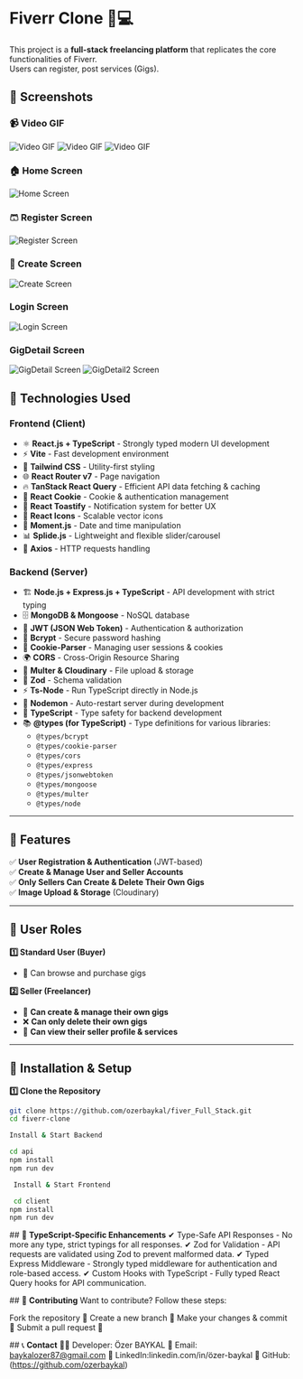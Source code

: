 # Fiverr Clone 🎨💻

This project is a **full-stack freelancing platform** that replicates the core functionalities of Fiverr.  
Users can register, post services (Gigs).

## 📸 Screenshots

### 📹 Video GIF

![Video GIF](client/src/assets/images/fiver1-record.gif)
![Video GIF](client/src/assets/images/fiver2-record.gif)
![Video GIF](client/src/assets/images/fiver3-record.gif)

### 🏠 Home Screen

![Home Screen](client/src/assets/images/homePage.png)

### 🩳 Register Screen

![Register Screen](client/src/assets/images/registerPage.png)

### 👔 Create Screen

![Create Screen](client/src/assets/images/createPage.png)

### Login Screen

![Login Screen](client/src/assets/images/loginPage.png)

### GigDetail Screen

![GigDetail Screen](client/src/assets/images/gigDetailScreen.png)
![GigDetail2 Screen](client/src/assets/images/gigDetail2Screen.png)

## 🚀 Technologies Used

### **Frontend (Client)**

- ⚛️ **React.js + TypeScript** - Strongly typed modern UI development
- ⚡ **Vite** - Fast development environment
- 🎨 **Tailwind CSS** - Utility-first styling
- 🌐 **React Router v7** - Page navigation
- 🔥 **TanStack React Query** - Efficient API data fetching & caching
- 🍪 **React Cookie** - Cookie & authentication management
- 📢 **React Toastify** - Notification system for better UX
- 🎨 **React Icons** - Scalable vector icons
- 📆 **Moment.js** - Date and time manipulation
- 📊 **Splide.js** - Lightweight and flexible slider/carousel
- 🔗 **Axios** - HTTP requests handling

### **Backend (Server)**

- 🏗 **Node.js + Express.js + TypeScript** - API development with strict typing
- 🗄 **MongoDB & Mongoose** - NoSQL database
- 🔐 **JWT (JSON Web Token)** - Authentication & authorization
- 🔑 **Bcrypt** - Secure password hashing
- 🍪 **Cookie-Parser** - Managing user sessions & cookies
- 🌍 **CORS** - Cross-Origin Resource Sharing
- 📂 **Multer & Cloudinary** - File upload & storage
- 🚀 **Zod** - Schema validation
- ⚡ **Ts-Node** - Run TypeScript directly in Node.js
- 🔁 **Nodemon** - Auto-restart server during development
- 📜 **TypeScript** - Type safety for backend development
- 📚 **@types (for TypeScript)** - Type definitions for various libraries:
  - `@types/bcrypt`
  - `@types/cookie-parser`
  - `@types/cors`
  - `@types/express`
  - `@types/jsonwebtoken`
  - `@types/mongoose`
  - `@types/multer`
  - `@types/node`

---

## 📌 **Features**

✅ **User Registration & Authentication** (JWT-based)  
✅ **Create & Manage User and Seller Accounts**  
✅ **Only Sellers Can Create & Delete Their Own Gigs**  
✅ **Image Upload & Storage** (Cloudinary)

---

## **👥 User Roles**

**1️⃣ Standard User (Buyer)**

- 🎯 Can browse and purchase gigs

**2️⃣ Seller (Freelancer)**

- 🎨 **Can create & manage their own gigs**
- ❌ **Can only delete their own gigs**
- 📄 **Can view their seller profile & services**

---

## 🔧 **Installation & Setup**

**1️⃣ Clone the Repository**

```sh
git clone https://github.com/ozerbaykal/fiver_Full_Stack.git
cd fiverr-clone

Install & Start Backend

cd api
npm install
npm run dev

 Install & Start Frontend

 cd client
npm install
npm run dev

```

## 📌 **TypeScript-Specific Enhancements**
✔ Type-Safe API Responses - No more any type, strict typings for all responses.
✔ Zod for Validation - API requests are validated using Zod to prevent malformed data.
✔ Typed Express Middleware - Strongly typed middleware for authentication and role-based access.
✔ Custom Hooks with TypeScript - Fully typed React Query hooks for API communication.

## 📌 **Contributing**
Want to contribute? Follow these steps:

Fork the repository 🍴
Create a new branch 🌿
Make your changes & commit 📌
Submit a pull request 🚀

## 📞 **Contact**
👨‍💻 Developer: Özer BAYKAL
📧 Email: baykalozer87@gmail.com
🔗 LinkedIn:linkedin.com/in/özer-baykal
📂 GitHub: (https://github.com/ozerbaykal)
